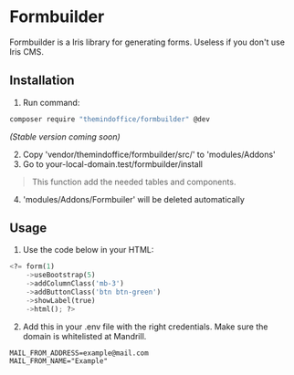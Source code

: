 # Formbuilder

Formbuilder is a Iris library for generating forms. Useless if you don't use Iris CMS.

## Installation
1. Run command:
```bash
composer require "themindoffice/formbuilder" @dev
```
*(Stable version coming soon)*


2. Copy 'vendor/themindoffice/formbuilder/src/' to 'modules/Addons'
3. Go to your-local-domain.test/formbuilder/install
> This function add the needed tables and components.
4. 'modules/Addons/Formbuiler' will be deleted automatically

## Usage

1. Use the code below in your HTML:

```python
<?= form(1)
    ->useBootstrap(5)
    ->addColumnClass('mb-3')
    ->addButtonClass('btn btn-green')
    ->showLabel(true)
    ->html(); ?>
```

2. Add this in your .env file with the right credentials. Make sure the domain is whitelisted at Mandrill.
```
MAIL_FROM_ADDRESS=example@mail.com
MAIL_FROM_NAME="Example"
```